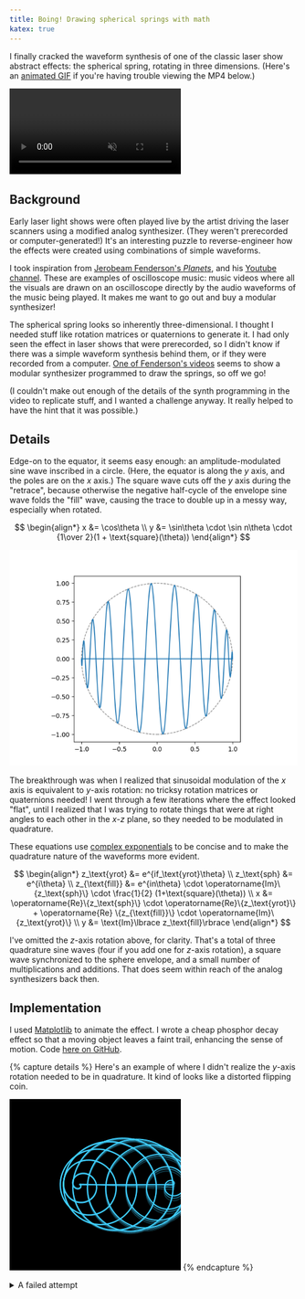 ```yaml
---
title: Boing! Drawing spherical springs with math
katex: true
---
```


I finally cracked the waveform synthesis of one of the classic laser show abstract effects: the spherical spring, rotating in three dimensions. (Here's an [animated GIF](/assets/boing.gif) if you're having trouble viewing the MP4 below.)

<video autoplay controls loop muted playsinline>
<source src="/assets/boing.mp4" encoding="video/mp4">
</video>

## Background

Early laser light shows were often played live by the artist driving the laser scanners using a modified analog synthesizer.
(They weren't prerecorded or computer-generated!)
It's an interesting puzzle to reverse-engineer how the effects were created using combinations of simple waveforms.

I took inspiration from [Jerobeam Fenderson's *Planets*](https://www.youtube.com/watch?v=XziuEdpVUe0), and his [Youtube channel](https://www.youtube.com/channel/UCECl4aNz5hvuRzW5fgCOHKQ).
These are examples of oscilloscope music: music videos where all the visuals are drawn on an oscilloscope directly by the audio waveforms of the music being played.
It makes me want to go out and buy a modular synthesizer!

The spherical spring looks so inherently three-dimensional.
I thought I needed stuff like rotation matrices or quaternions to generate it.
I had only seen the effect in laser shows that were prerecorded, so I didn't know if there was a simple waveform synthesis behind them, or if they were recorded from a computer.
[One of Fenderson's videos](https://www.youtube.com/watch?v=0u2ynhDfS40) seems to show a modular synthesizer programmed to draw the springs, so off we go!

(I couldn't make out enough of the details of the synth programming in the video to replicate stuff, and I wanted a challenge anyway.
It really helped to have the hint that it was possible.)

## Details

Edge-on to the equator, it seems easy enough: an amplitude-modulated sine wave inscribed in a circle.
(Here, the equator is along the $y$ axis, and the poles are on the $x$ axis.)
The square wave cuts off the $y$ axis during the "retrace", because otherwise the negative half-cycle of the envelope sine wave folds the "fill" wave, causing the trace to double up in a messy way, especially when rotated.

$$
\begin{align*}
x &= \cos\theta \\
y &= \sin\theta \cdot \sin n\theta \cdot {1\over 2}(1 + \text{square}(\theta))
\end{align*}
$$

![](/assets/circle-sine.png)

The breakthrough was when I realized that sinusoidal modulation of the $x$ axis is equivalent to $y$-axis rotation: no tricksy rotation matrices or quaternions needed!
I went through a few iterations where the effect looked "flat", until I realized that I was trying to rotate things that were at right angles to each other in the $x$-$z$ plane, so they needed to be modulated in quadrature.

These equations use [complex exponentials](https://en.wikipedia.org/wiki/Euler's_formula) to be concise and to make the quadrature nature of the waveforms more evident.

$$
\begin{align*}
z_\text{yrot} &= e^{if_\text{yrot}\theta} \\
z_\text{sph} &= e^{i\theta} \\
z_{\text{fill}} &= e^{in\theta} \cdot \operatorname{Im}\{z_\text{sph}\} \cdot \frac{1}{2} (1+\text{square}(\theta)) \\
x &= \operatorname{Re}\{z_\text{sph}\} \cdot \operatorname{Re}\{z_\text{yrot}\} + \operatorname{Re} \{z_{\text{fill}}\} \cdot \operatorname{Im}\{z_\text{yrot}\} \\
y &= \text{Im}\lbrace z_\text{fill}\rbrace
\end{align*}
$$

I've omitted the $z$-axis rotation above, for clarity.
That's a total of three quadrature sine waves (four if you add one for $z$-axis rotation), a square wave synchronized to the sphere envelope, and a small number of multiplications and additions.
That does seem within reach of the analog synthesizers back then.

## Implementation

I used [Matplotlib](https://matplotlib.org) to animate the effect.
I wrote a cheap phosphor decay effect so that a moving object leaves a faint trail, enhancing the sense of motion.
Code [here on GitHub](https://github.com/tlyu/spinny-math/blob/main/boing.py).

{% capture details %}
Here's an example of where I didn't realize the $y$-axis rotation needed to be in quadrature.
It kind of looks like a distorted flipping coin.

![](/assets/boing-oops.gif)
{% endcapture %}

<details>
<summary>A failed attempt</summary>
{{ details | markdownify }}
</details>